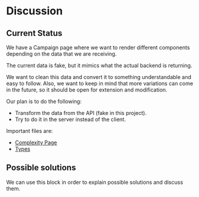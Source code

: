 # Discussion

## Current Status

We have a Campaign page where we want to render different components depending on the data that we are receiving.

The current data is fake, but it mimics what the actual backend is returning.

We want to clean this data and convert it to something understandable and easy to follow. Also, we want to keep in
mind that more variations can come in the future, so it should be open for extension and modification.

Our plan is to do the following:
- Transform the data from the API (fake in this project).
- Try to do it in the server instead of the client.

Important files are:
- [Complexity Page](pages/Page.tsx)
- [Types](types/index.ts)

## Possible solutions

We can use this block in order to explain possible solutions and discuss them.
